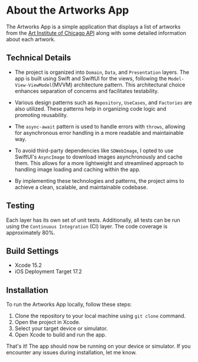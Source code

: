 # About the Artworks App
The Artworks App is a simple application that displays a list of artworks from the [Art Institute of Chicago API](https://api.artic.edu/docs/) along with some detailed information about each artwork.

## Technical Details
- The project is organized into `Domain`, `Data`, and `Presentation` layers. The app is built using Swift and SwiftUI for the views, following the `Model-View-ViewModel`(MVVM) architecture pattern. This architectural choice enhances separation of concerns and facilitates testability. 

- Various design patterns such as `Repository`, `UseCases`, and `Factories` are also utilized. These patterns help in organizing code logic and promoting reusability.

- The `async-await` pattern is used to handle errors with `throws`, allowing for asynchronous error handling in a more readable and maintainable way.

- To avoid third-party dependencies like `SDWebImage`, I opted to use SwiftUI's `AsyncImage` to download images asynchronously and cache them. This allows for a more lightweight and streamlined approach to handling image loading and caching within the app.

- By implementing these technologies and patterns, the project aims to achieve a clean, scalable, and maintainable codebase.

## Testing
Each layer has its own set of unit tests. Additionally, all tests can be run using the `Continuous Integration` (CI) layer. The code coverage is approximately 80%.

## Build Settings
- Xcode 15.2
- iOS Deployment Target 17.2

## Installation
To run the Artworks App locally, follow these steps:

1. Clone the repository to your local machine using `git clone` command.
2. Open the project in Xcode.
3. Select your target device or simulator.
4. Open Xcode to build and run the app.

That's it! The app should now be running on your device or simulator. If you encounter any issues during installation, let me know.
